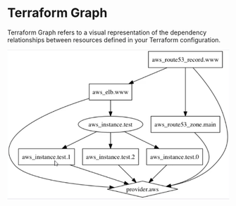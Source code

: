 # Terraform Graph
Terraform Graph refers to a visual representation of the dependency relationships between resources defined in your Terraform configuration.

![MY Image](images/geraph-1.png)
